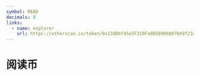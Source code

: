 ```yaml
---
symbol: READ
decimals: 8
links:
  - name: explorer
    url: https://etherscan.io/token/0x13d0bf45e5F319Fa0B58900807049f23caE7C40D
---
```


# 阅读币

